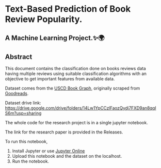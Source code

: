 # Text-Based Prediction of Book Review Popularity.

## A Machine Learning Project.✨🌍

## Abstract
This document contains the classification done
on books reviews data having multiple reviews using suitable
classification algorithms with an objective to get important
features from available data.

Dataset comes from the <a href= "https://sites.google.com/eng.ucsd.edu/ucsdbookgraph/home">USCD Book Graph</a>, originally scraped from <a href= "https://www.goodreads.com/">Goodreads</a>.

Dataset drive link: https://drive.google.com/drive/folders/14Lw1YpCCzlFaozQydj7FXD9an8qqIS6m?usp=sharing

The whole code for the research project is in a single jupyter notebook.

The link for the research paper is provided in the Releases.

To run this notebook, 

1. Install Jupyter or use <a href= "https://jupyter.org/try-jupyter/retro/notebooks/?path=notebooks/Intro.ipynb">Jupyter Online</a>
2. Upload this notebook and the dataset on the localhost.
3. Run the notebook.
